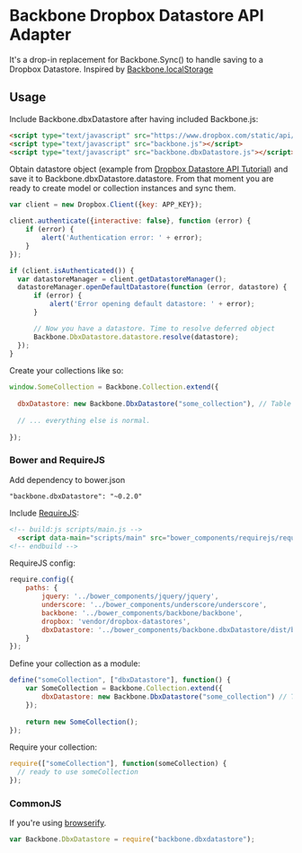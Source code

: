 # Backbone Dropbox Datastore API Adapter

It's a drop-in replacement for Backbone.Sync() to handle saving to a Dropbox Datastore. Inspired by [Backbone.localStorage](https://github.com/jeromegn/Backbone.localStorage)

## Usage

Include Backbone.dbxDatastore after having included Backbone.js:

```html
<script type="text/javascript" src="https://www.dropbox.com/static/api/1/dropbox-datastores-0.1.0-b5.js"></script>
<script type="text/javascript" src="backbone.js"></script>
<script type="text/javascript" src="backbone.dbxDatastore.js"></script>
```

Obtain datastore object (example from  [Dropbox Datastore API Tutorial](https://www.dropbox.com/developers/datastore/tutorial/js)) and
save it to Backbone.dbxDatastore.datastore. From that moment you are
ready to create model or collection instances and sync them.

```javascript
var client = new Dropbox.Client({key: APP_KEY});

client.authenticate({interactive: false}, function (error) {
    if (error) {
        alert('Authentication error: ' + error);
    }
});

if (client.isAuthenticated()) {
  var datastoreManager = client.getDatastoreManager();
  datastoreManager.openDefaultDatastore(function (error, datastore) {
      if (error) {
          alert('Error opening default datastore: ' + error);
      }

      // Now you have a datastore. Time to resolve deferred object
      Backbone.DbxDatastore.datastore.resolve(datastore);
  });
}
```

Create your collections like so:

```javascript
window.SomeCollection = Backbone.Collection.extend({
  
  dbxDatastore: new Backbone.DbxDatastore("some_collection"), // Table name for Dropbox Datastore.
  
  // ... everything else is normal.
  
});
```
### Bower and RequireJS 

Add dependency to bower.json

```
"backbone.dbxDatastore": "~0.2.0"
```

Include [RequireJS](http://requirejs.org):

```html
<!-- build:js scripts/main.js -->
  <script data-main="scripts/main" src="bower_components/requirejs/require.js"></script>
<!-- endbuild -->
```

RequireJS config: 
```javascript
require.config({
    paths: {
        jquery: '../bower_components/jquery/jquery',
        underscore: '../bower_components/underscore/underscore',
        backbone: '../bower_components/backbone/backbone',
        dropbox: 'vendor/dropbox-datastores',
        dbxDatastore: '../bower_components/backbone.dbxDatastore/dist/backbone.dbxDatastore'
    }
});
```

Define your collection as a module:
```javascript
define("someCollection", ["dbxDatastore"], function() {
    var SomeCollection = Backbone.Collection.extend({
        dbxDatastore: new Backbone.DbxDatastore("some_collection") // Table name for Dropbox Datastore.
    });
  
    return new SomeCollection();
});
```

Require your collection:
```javascript
require(["someCollection"], function(someCollection) {
  // ready to use someCollection
});
```

### CommonJS

If you're using [browserify](https://github.com/substack/node-browserify).

```javascript
var Backbone.DbxDatastore = require("backbone.dbxdatastore");
```
